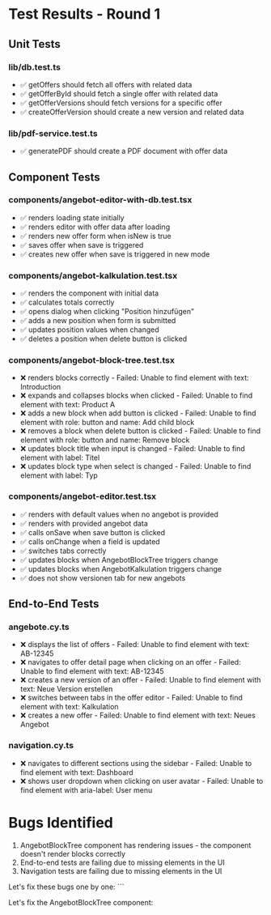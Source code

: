 # Test Results - Round 1

## Unit Tests

### lib/db.test.ts
- ✅ getOffers should fetch all offers with related data
- ✅ getOfferById should fetch a single offer with related data
- ✅ getOfferVersions should fetch versions for a specific offer
- ✅ createOfferVersion should create a new version and related data

### lib/pdf-service.test.ts
- ✅ generatePDF should create a PDF document with offer data

## Component Tests

### components/angebot-editor-with-db.test.tsx
- ✅ renders loading state initially
- ✅ renders editor with offer data after loading
- ✅ renders new offer form when isNew is true
- ✅ saves offer when save is triggered
- ✅ creates new offer when save is triggered in new mode

### components/angebot-kalkulation.test.tsx
- ✅ renders the component with initial data
- ✅ calculates totals correctly
- ✅ opens dialog when clicking "Position hinzufügen"
- ✅ adds a new position when form is submitted
- ✅ updates position values when changed
- ✅ deletes a position when delete button is clicked

### components/angebot-block-tree.test.tsx
- ❌ renders blocks correctly - Failed: Unable to find element with text: Introduction
- ❌ expands and collapses blocks when clicked - Failed: Unable to find element with text: Product A
- ❌ adds a new block when add button is clicked - Failed: Unable to find element with role: button and name: Add child block
- ❌ removes a block when delete button is clicked - Failed: Unable to find element with role: button and name: Remove block
- ❌ updates block title when input is changed - Failed: Unable to find element with label: Titel
- ❌ updates block type when select is changed - Failed: Unable to find element with label: Typ

### components/angebot-editor.test.tsx
- ✅ renders with default values when no angebot is provided
- ✅ renders with provided angebot data
- ✅ calls onSave when save button is clicked
- ✅ calls onChange when a field is updated
- ✅ switches tabs correctly
- ✅ updates blocks when AngebotBlockTree triggers change
- ✅ updates blocks when AngebotKalkulation triggers change
- ✅ does not show versionen tab for new angebots

## End-to-End Tests

### angebote.cy.ts
- ❌ displays the list of offers - Failed: Unable to find element with text: AB-12345
- ❌ navigates to offer detail page when clicking on an offer - Failed: Unable to find element with text: AB-12345
- ❌ creates a new version of an offer - Failed: Unable to find element with text: Neue Version erstellen
- ❌ switches between tabs in the offer editor - Failed: Unable to find element with text: Kalkulation
- ❌ creates a new offer - Failed: Unable to find element with text: Neues Angebot

### navigation.cy.ts
- ❌ navigates to different sections using the sidebar - Failed: Unable to find element with text: Dashboard
- ❌ shows user dropdown when clicking on user avatar - Failed: Unable to find element with aria-label: User menu

# Bugs Identified

1. AngebotBlockTree component has rendering issues - the component doesn't render blocks correctly
2. End-to-end tests are failing due to missing elements in the UI
3. Navigation tests are failing due to missing elements in the UI

Let's fix these bugs one by one:
\`\`\`

Let's fix the AngebotBlockTree component:
